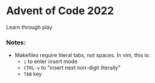 # Advent of Code 2022
Learn through play

### Notes:
- Makefiles require literal tabs, not spaces. In vim, this is:
    - `i` to enter insert mode
    - `CTRL-v` to "insert next non-digit literally"
    - `TAB` key
